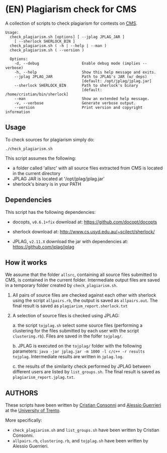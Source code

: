 # (EN) Plagiarism check for CMS

A collection of scripts to check plagiarism for contests on [CMS](https://github.com/cms-dev/cms).

```
Usage:
  check_plagiarism.sh [options] [ --jplag JPLAG_JAR ]
    [ --sherlock SHERLOCK_BIN ]
  check_plagiarism.sh ( -h | --help | --man )
  check_plagiarism.sh ( --version )

  Options:
    -d, --debug                   Enable debug mode (implies --verbose)
    -h, --help                    Show this help message and exits.
    --jplag JPLAG_JAR             Path to JPLAG's JAR (w/ deps)
                                  [default: /opt/jplag/jplag.jar]
    --sherlock SHERLOCK_BIN       Path to sherlock's binary
                                  [default: /home/cristian/bin/sherlock]
    --man                         Show an extended help message.
    -v, --verbose                 Generate verbose output.
    --version                     Print version and copyright information
```

## Usage

To check sources for plagiarism simply do:
```
./check_plagiarism.sh
```

This script assumes the following:
  * a folder called 'allsrc' with all source files extracted from CMS is located in the current directory
  * JPLAG JAR is located at '/opt/jplag/jplag.jar'
  * sherlock's binary is in your PATH

## Dependencies

This script has the following dependencies:

  * docopts, `v0.6.1+fix`
    download at: https://github.com/docopt/docopts

  * sherlock
    download at: http://www.cs.usyd.edu.au/~scilect/sherlock/

  * JPLAG, `v2.11.X`
    download the jar with dependencies at: https://github.com/jplag/jplag

## How it works

We assume that the folder `allsrc`, containing all source files submitted to CMS, is contained in the current folder. Intermediate output files are saved in a temporary folder created by `check_plagiarism.sh`.

1. All pairs of source files are checked against each other with sherlock using the script `allpairs.rb`, the output is saved as `allpairs.out`. The final result is saved as `plagiarism_report.sherlock.txt`

2. A selection of source files is checked using JPLAG:

   a. the script `tojplag.sh` select some source files (performing a clustering for the files submitted by each user with the script `clustering.rb`). Files are saved in the folfer `tojplag/`.

   b. JPLAG is executed on the `tojplag/` folder with the following parameters: `java -jar jplag.jar -m 1000 -l c/c++ -r results tojplag`. Intermediate results are written in `jplag.log`.

   c. the results of the similarity check performed by JPLAG between different users are listed by `list_groups.sh`. The final result is saved as `plagiarism_report.jplag.txt`.

## AUTHORS

These scripts have been written by [Cristian Consonni](https://disi.unitn.it/~consonni/) and [Alessio Guerrieri](http://www.science.unitn.it/~guerrieri/main.html) at the [University of Trento](https://www.unitn.it/).

More specifically:
* `check_plagiarism.sh` and `list_groups.sh` have been written by Cristian Consonni.
* `allpairs.rb`, `clustering.rb`, and `tojplag.sh` have been written by Alessio Guerrieri.
